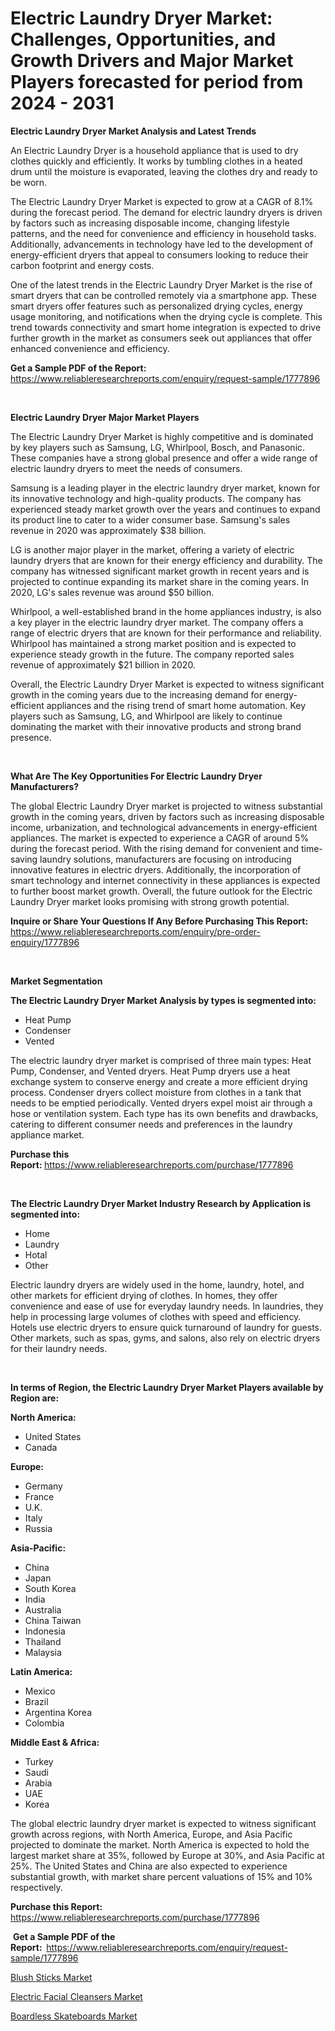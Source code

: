 <p><h1>Electric Laundry Dryer Market: Challenges, Opportunities, and Growth Drivers and Major Market Players forecasted for period from 2024 - 2031</h1></p><p><strong>Electric Laundry Dryer Market Analysis and Latest Trends</strong></p>
<p><p>An Electric Laundry Dryer is a household appliance that is used to dry clothes quickly and efficiently. It works by tumbling clothes in a heated drum until the moisture is evaporated, leaving the clothes dry and ready to be worn.</p><p>The Electric Laundry Dryer Market is expected to grow at a CAGR of 8.1% during the forecast period. The demand for electric laundry dryers is driven by factors such as increasing disposable income, changing lifestyle patterns, and the need for convenience and efficiency in household tasks. Additionally, advancements in technology have led to the development of energy-efficient dryers that appeal to consumers looking to reduce their carbon footprint and energy costs.</p><p>One of the latest trends in the Electric Laundry Dryer Market is the rise of smart dryers that can be controlled remotely via a smartphone app. These smart dryers offer features such as personalized drying cycles, energy usage monitoring, and notifications when the drying cycle is complete. This trend towards connectivity and smart home integration is expected to drive further growth in the market as consumers seek out appliances that offer enhanced convenience and efficiency.</p></p>
<p><strong>Get a Sample PDF of the Report:&nbsp;</strong> <a href="https://www.reliableresearchreports.com/enquiry/request-sample/1777896">https://www.reliableresearchreports.com/enquiry/request-sample/1777896</a></p>
<p>&nbsp;</p>
<p><strong>Electric Laundry Dryer Major Market Players</strong></p>
<p><p>The Electric Laundry Dryer Market is highly competitive and is dominated by key players such as Samsung, LG, Whirlpool, Bosch, and Panasonic. These companies have a strong global presence and offer a wide range of electric laundry dryers to meet the needs of consumers.</p><p>Samsung is a leading player in the electric laundry dryer market, known for its innovative technology and high-quality products. The company has experienced steady market growth over the years and continues to expand its product line to cater to a wider consumer base. Samsung's sales revenue in 2020 was approximately $38 billion.</p><p>LG is another major player in the market, offering a variety of electric laundry dryers that are known for their energy efficiency and durability. The company has witnessed significant market growth in recent years and is projected to continue expanding its market share in the coming years. In 2020, LG's sales revenue was around $50 billion.</p><p>Whirlpool, a well-established brand in the home appliances industry, is also a key player in the electric laundry dryer market. The company offers a range of electric dryers that are known for their performance and reliability. Whirlpool has maintained a strong market position and is expected to experience steady growth in the future. The company reported sales revenue of approximately $21 billion in 2020.</p><p>Overall, the Electric Laundry Dryer Market is expected to witness significant growth in the coming years due to the increasing demand for energy-efficient appliances and the rising trend of smart home automation. Key players such as Samsung, LG, and Whirlpool are likely to continue dominating the market with their innovative products and strong brand presence.</p></p>
<p>&nbsp;</p>
<p><strong>What Are The Key Opportunities For Electric Laundry Dryer Manufacturers?</strong></p>
<p><p>The global Electric Laundry Dryer market is projected to witness substantial growth in the coming years, driven by factors such as increasing disposable income, urbanization, and technological advancements in energy-efficient appliances. The market is expected to experience a CAGR of around 5% during the forecast period. With the rising demand for convenient and time-saving laundry solutions, manufacturers are focusing on introducing innovative features in electric dryers. Additionally, the incorporation of smart technology and internet connectivity in these appliances is expected to further boost market growth. Overall, the future outlook for the Electric Laundry Dryer market looks promising with strong growth potential.</p></p>
<p><strong>Inquire or Share Your Questions If Any Before Purchasing This Report:</strong> <a href="https://www.reliableresearchreports.com/enquiry/pre-order-enquiry/1777896">https://www.reliableresearchreports.com/enquiry/pre-order-enquiry/1777896</a></p>
<p>&nbsp;</p>
<p><strong>Market Segmentation</strong></p>
<p><strong>The Electric Laundry Dryer Market Analysis by types is segmented into:</strong></p>
<p><ul><li>Heat Pump</li><li>Condenser</li><li>Vented</li></ul></p>
<p><p>The electric laundry dryer market is comprised of three main types: Heat Pump, Condenser, and Vented dryers. Heat Pump dryers use a heat exchange system to conserve energy and create a more efficient drying process. Condenser dryers collect moisture from clothes in a tank that needs to be emptied periodically. Vented dryers expel moist air through a hose or ventilation system. Each type has its own benefits and drawbacks, catering to different consumer needs and preferences in the laundry appliance market.</p></p>
<p><strong>Purchase this Report:&nbsp;</strong><a href="https://www.reliableresearchreports.com/purchase/1777896">https://www.reliableresearchreports.com/purchase/1777896</a></p>
<p>&nbsp;</p>
<p><strong>The Electric Laundry Dryer Market Industry Research by Application is segmented into:</strong></p>
<p><ul><li>Home</li><li>Laundry</li><li>Hotal</li><li>Other</li></ul></p>
<p><p>Electric laundry dryers are widely used in the home, laundry, hotel, and other markets for efficient drying of clothes. In homes, they offer convenience and ease of use for everyday laundry needs. In laundries, they help in processing large volumes of clothes with speed and efficiency. Hotels use electric dryers to ensure quick turnaround of laundry for guests. Other markets, such as spas, gyms, and salons, also rely on electric dryers for their laundry needs.</p></p>
<p>&nbsp;</p>
<p><strong>In terms of Region, the Electric Laundry Dryer Market Players available by Region are:</strong></p>
<p>
    <p> <strong> North America: </strong>
        <ul>
            <li>United States</li>
            <li>Canada</li>
        </ul>
        </p> 
    <p> <strong> Europe: </strong>
        <ul>
            <li>Germany</li>
            <li>France</li>
            <li>U.K.</li>
            <li>Italy</li>
            <li>Russia</li>
        </ul>
        </p> 
    <p> <strong> Asia-Pacific: </strong>
        <ul>
            <li>China</li>
            <li>Japan</li>
            <li>South Korea</li>
            <li>India</li>
            <li>Australia</li>
            <li>China Taiwan</li>
            <li>Indonesia</li>
            <li>Thailand</li>
            <li>Malaysia</li>
        </ul>
        </p> 
    <p> <strong> Latin America: </strong>
        <ul>
            <li>Mexico</li>
            <li>Brazil</li>
            <li>Argentina Korea</li>
            <li>Colombia</li>
        </ul>
        </p> 
    <p> <strong> Middle East & Africa: </strong>
        <ul>
            <li>Turkey</li>
            <li>Saudi</li>
            <li>Arabia</li>
            <li>UAE</li>
            <li>Korea</li>
        </ul>
    </p>
    </p>
<p><p>The global electric laundry dryer market is expected to witness significant growth across regions, with North America, Europe, and Asia Pacific projected to dominate the market. North America is expected to hold the largest market share at 35%, followed by Europe at 30%, and Asia Pacific at 25%. The United States and China are also expected to experience substantial growth, with market share percent valuations of 15% and 10% respectively.</p></p>
<p><strong>Purchase this Report: </strong><a href="https://www.reliableresearchreports.com/purchase/1777896">https://www.reliableresearchreports.com/purchase/1777896</a></p>
<p>&nbsp;<strong>Get a Sample PDF of the Report:&nbsp;&nbsp;</strong><a href="https://www.reliableresearchreports.com/enquiry/request-sample/1777896">https://www.reliableresearchreports.com/enquiry/request-sample/1777896</a></p>
<p><strong></strong></p>
<p><p><a href="https://github.com/prosalinda88/Market-Research-Report-List-3/blob/main/blush-sticks-market.md">Blush Sticks Market</a></p><p><a href="https://github.com/globismark/Market-Research-Report-List-2/blob/main/electric-facial-cleansers-market.md">Electric Facial Cleansers Market</a></p><p><a href="https://github.com/bobicer/Market-Research-Report-List-2/blob/main/boardless-skateboards-market.md">Boardless Skateboards Market</a></p></p>